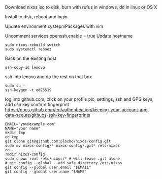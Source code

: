 Download nixos iso to disk, burn with rufus in windows, dd in linux or OS X

Install to disk, reboot and login

Update environment.systepmPackages with vim

Uncomment services.openssh.enable = true
Update hostname

```
sudo nixos-rebuild switch
sudo systemctl reboot
```

Back on the existing host
```
ssh-copy-id lenovo
```

ssh into lenovo and do the rest on that box
```
sudo su -
ssh-keygen -t ed25519
```

log into github.com, click on your profile pic, settings, ssh and GPG keys, add ssh key
confirm fingerprint https://docs.github.com/en/authentication/keeping-your-account-and-data-secure/githubs-ssh-key-fingerprints
```
EMAIL="you@example.com"
NAME="your name"
mkdir tmp
cd tmp
git clone git@github.com:plockc/nixos-config.git
sudo mv nixos-config/* nixos-config/.git* /etc/nixos
cd ..
rmdir nixos-config
sudo chown root /etc/nixos/* # will leave .git alone
# git config --global --add safe.directory /etc/nixos
git config --global user.email "$EMAIL"
git config --global user.name "$NAME"
```


